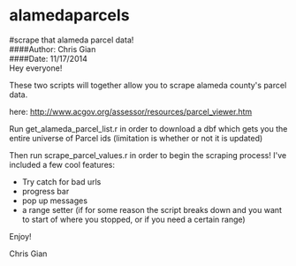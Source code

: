 alamedaparcels   
==============
#scrape that alameda parcel data!  
####Author: Chris Gian  
####Date: 11/17/2014  
Hey everyone!  

These two scripts will together allow you to scrape alameda county's parcel data.

here:
http://www.acgov.org/assessor/resources/parcel_viewer.htm

Run get_alameda_parcel_list.r in order to download a dbf 
which gets you the entire universe of Parcel ids (limitation 
is whether or not it is updated)

Then run scrape_parcel_values.r in order to begin the scraping process!
I've included a few cool features:
- Try catch for bad urls
- progress bar
- pop up messages
- a range setter (if for some reason the script breaks down 
and you want to start of where you stopped, or if you need a certain range)

Enjoy!

Chris Gian
